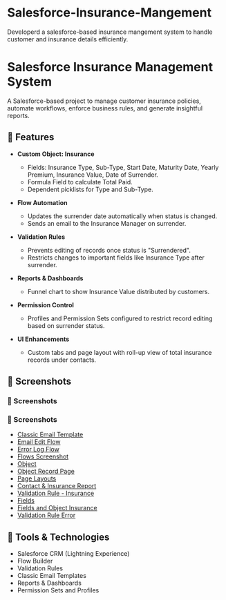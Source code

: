 # Salesforce-Insurance-Mangement
Developerd a salesforce-based insurance mangement system to handle customer and insurance details efficiently.
# Salesforce Insurance Management System

A Salesforce-based project to manage customer insurance policies, automate workflows, enforce business rules, and generate insightful reports.

## 🚀 Features

- **Custom Object: Insurance**
  - Fields: Insurance Type, Sub-Type, Start Date, Maturity Date, Yearly Premium, Insurance Value, Date of Surrender.
  - Formula Field to calculate Total Paid.
  - Dependent picklists for Type and Sub-Type.

- **Flow Automation**
  - Updates the surrender date automatically when status is changed.
  - Sends an email to the Insurance Manager on surrender.

- **Validation Rules**
  - Prevents editing of records once status is "Surrendered".
  - Restricts changes to important fields like Insurance Type after surrender.

- **Reports & Dashboards**
  - Funnel chart to show Insurance Value distributed by customers.

- **Permission Control**
  - Profiles and Permission Sets configured to restrict record editing based on surrender status.

- **UI Enhancements**
  - Custom tabs and page layout with roll-up view of total insurance records under contacts.

## 📸 Screenshots



### 📸 Screenshots

### 📸 Screenshots

- [Classic Email Template](https://raw.githubusercontent.com/tamrachirag/Salesforce-Insurance-Mangement/main/Classic%20EmailTemplate.png)
- [Email Edit Flow](https://raw.githubusercontent.com/tamrachirag/Salesforce-Insurance-Mangement/main/EmailEditFlow.png)
- [Error Log Flow](https://raw.githubusercontent.com/tamrachirag/Salesforce-Insurance-Mangement/main/ErrorLog%20Flow.png)
- [Flows Screenshot](https://raw.githubusercontent.com/tamrachirag/Salesforce-Insurance-Mangement/main/Flows%20Screenshot.png)
- [Object](https://raw.githubusercontent.com/tamrachirag/Salesforce-Insurance-Mangement/main/Object.png)
- [Object Record Page](https://raw.githubusercontent.com/tamrachirag/Salesforce-Insurance-Mangement/main/ObjectRecordpage.png)
- [Page Layouts](https://raw.githubusercontent.com/tamrachirag/Salesforce-Insurance-Mangement/main/PageLayouts.png)
- [Contact & Insurance Report](https://raw.githubusercontent.com/tamrachirag/Salesforce-Insurance-Mangement/main/Report%20Of%20an%20Contact%26Insurance.png)
- [Validation Rule - Insurance](https://raw.githubusercontent.com/tamrachirag/Salesforce-Insurance-Mangement/main/ValidationRule2Insurance.png)
- [Fields](https://raw.githubusercontent.com/tamrachirag/Salesforce-Insurance-Mangement/main/fields2.png)
- [Fields and Object Insurance](https://raw.githubusercontent.com/tamrachirag/Salesforce-Insurance-Mangement/main/fiels%20and%20object%20Insurance%281%29.png)
- [Validation Rule Error](https://raw.githubusercontent.com/tamrachirag/Salesforce-Insurance-Mangement/main/validationRuleError.png)


## 🧰 Tools & Technologies

- Salesforce CRM (Lightning Experience)
- Flow Builder
- Validation Rules
- Classic Email Templates
- Reports & Dashboards
- Permission Sets and Profiles




